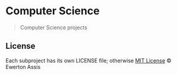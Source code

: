 # Computer Science

> Computer Science projects

## License

Each subproject has its own LICENSE file; otherwise [MIT License](http://earaujoassis.mit-license.org/) &copy; Ewerton Assis

